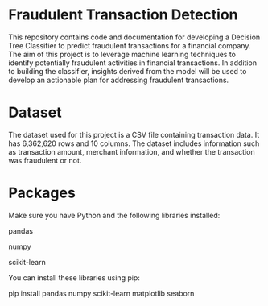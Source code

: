 # Fraudulent Transaction Detection
This repository contains code and documentation for developing a Decision Tree Classifier to predict fraudulent transactions for a financial company. The aim of this project is to leverage machine learning techniques to identify potentially fraudulent activities in financial transactions. In addition to building the classifier, insights derived from the model will be used to develop an actionable plan for addressing fraudulent transactions.
# Dataset
The dataset used for this project is a CSV file containing transaction data. It has 6,362,620 rows and 10 columns. The dataset includes information such as transaction amount, merchant information, and whether the transaction was fraudulent or not.
# Packages
Make sure you have Python and the following libraries installed:

pandas

numpy

scikit-learn

You can install these libraries using pip:

pip install pandas numpy scikit-learn matplotlib seaborn

